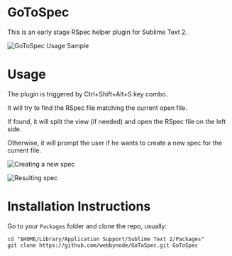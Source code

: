 GoToSpec
========

This is an early stage RSpec helper plugin for Sublime Text 2.

![GoToSpec Usage Sample](http://fcoury.info/GoToSpec.gif)

Usage
=====

The plugin is triggered by Ctrl+Shift+Alt+S key combo.

It will try to find the RSpec file matching the current open file.

If found, it will split the view (if needed) and open the RSpec file on the left side.

Otherwise, it will prompt the user if he wants to create a new spec for the current file.

![Creating a new spec](https://github.com/webbynode/GoToSpec/raw/master/images/inexistent-spec.png)

![Resulting spec](https://github.com/webbynode/GoToSpec/raw/master/images/resulting-spec.png)


Installation Instructions
=========================

Go to your `Packages` folder and clone the repo, usually:

    cd "$HOME/Library/Application Support/Sublime Text 2/Packages"
    git clone https://github.com/webbynode/GoToSpec.git GoToSpec
